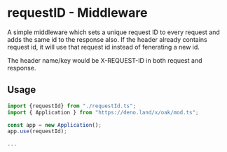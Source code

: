 # requestID - Middleware

A simple middleware which sets a unique request ID to every request and adds the
same id to the response also. If the header already contains request id, it will
use that request id instead of fenerating a new id.

The header name/key would be X-REQUEST-ID in both request and response.

## Usage

```ts
import {requestId} from "./requestId.ts";
import { Application } from "https://deno.land/x/oak/mod.ts";

const app = new Application();
app.use(requestId);

...
```
